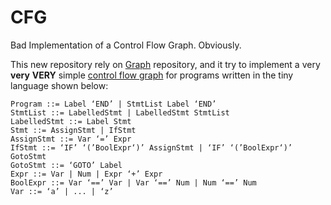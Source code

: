 # CFG
Bad Implementation of a Control Flow Graph. Obviously.

This new repository rely on [Graph](https://github.com/rollingflamingo/Graph) repository, and it try to implement a very **very** **VERY** simple [control flow graph](https://en.wikipedia.org/wiki/Control_flow_graph) for programs written in the tiny language shown below:
```
Program ::= Label ‘END’ | StmtList Label ‘END’
StmtList ::= LabelledStmt | LabelledStmt StmtList
LabelledStmt ::= Label Stmt
Stmt ::= AssignStmt | IfStmt
AssignStmt ::= Var ‘=’ Expr
IfStmt ::= ‘IF’ ‘(’BoolExpr‘)’ AssignStmt | ‘IF’ ‘(’BoolExpr‘)’ GotoStmt
GotoStmt ::= ‘GOTO’ Label
Expr ::= Var | Num | Expr ‘+’ Expr
BoolExpr ::= Var ‘==’ Var | Var ‘==’ Num | Num ‘==’ Num
Var ::= ‘a’ | ... | ‘z’
```
